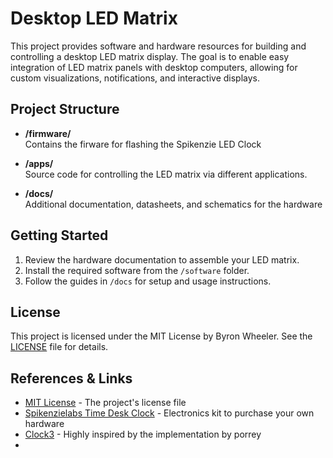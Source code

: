 # Desktop LED Matrix

This project provides software and hardware resources for building and controlling a desktop LED matrix display. The goal is to enable easy integration of LED matrix panels with desktop computers, allowing for custom visualizations, notifications, and interactive displays.

## Project Structure

- **/firmware/**  
  Contains the firware for flashing the Spikenzie LED Clock

- **/apps/**  
  Source code for controlling the LED matrix via different applications.

- **/docs/**  
  Additional documentation, datasheets, and schematics for the hardware


## Getting Started

1. Review the hardware documentation to assemble your LED matrix.
2. Install the required software from the `/software` folder.
3. Follow the guides in `/docs` for setup and usage instructions.

## License

This project is licensed under the MIT License by Byron Wheeler. See the [LICENSE](./LICENSE) file for details.

## References & Links

- [MIT License](./LICENSE) - The project's license file
- [Spikenzielabs Time Desk Clock](https://www.spikenzielabs.com/Catalog/watches-clocks/solder-time-desk-clock) - Electronics kit to purchase your own hardware
- [Clock3](https://github.com/porrey/Clock3) - Highly inspired by the implementation by porrey
-
